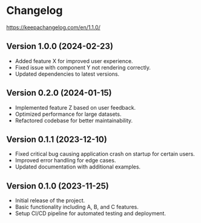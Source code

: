 # Changelog
https://keepachangelog.com/en/1.1.0/

## Version 1.0.0 (2024-02-23)
- Added feature X for improved user experience.
- Fixed issue with component Y not rendering correctly.
- Updated dependencies to latest versions.

## Version 0.2.0 (2024-01-15)
- Implemented feature Z based on user feedback.
- Optimized performance for large datasets.
- Refactored codebase for better maintainability.

## Version 0.1.1 (2023-12-10)
- Fixed critical bug causing application crash on startup for certain users.
- Improved error handling for edge cases.
- Updated documentation with additional examples.

## Version 0.1.0 (2023-11-25)
- Initial release of the project.
- Basic functionality including A, B, and C features.
- Setup CI/CD pipeline for automated testing and deployment.
